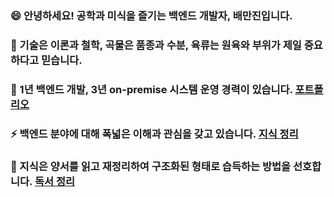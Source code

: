 ### 😄  안녕하세요! 공학과 미식을 즐기는 백엔드 개발자, 배만진입니다.
### 🌱  기술은 이론과 철학, 곡물은 품종과 수분, 육류는 원육와 부위가 제일 중요하다고 믿습니다.
### 👯  1년 백엔드 개발, 3년 on-premise 시스템 운영 경력이 있습니다. [포트폴리오](https://gentlyportfolio.netlify.app/)
### ⚡  백엔드 분야에 대해 폭넓은 이해과 관심을 갖고 있습니다. [지식 정리](https://studynote.oopy.io/)
### 🌱  지식은 양서를 읽고 재정리하여 구조화된 형태로 습득하는 방법을 선호합니다. [독서 정리](https://studynote.oopy.io/books/)
